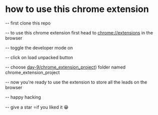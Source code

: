 # how to use this chrome extension

-- first clone this repo

-- to use this chrome extension first head to [chrome://extensions]() in the browser

-- toggle the developer mode on

-- click on load unpacked button

-- choose [day-9/chrome_extension_project](https://github.com/abhishksen/100daysofcode/tree/main/day-9/chrome_extension_project)) folder named chrome_extension_project

-- now you're ready to use the extension to store all the leads on the browser 

-- happy hacking

-- give a star ⭐if you liked it 😁

